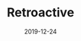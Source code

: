 ---
layout: album
title: Retroactive
date: 2019-12-24
has_art: false
description: An ambient experiment
tracks: [
["Retroactive", "/assets/audio/retroactive.wav"]
]
---